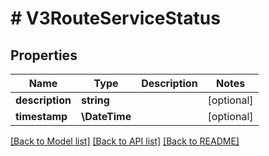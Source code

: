 # # V3RouteServiceStatus

## Properties

Name | Type | Description | Notes
------------ | ------------- | ------------- | -------------
**description** | **string** |  | [optional]
**timestamp** | **\DateTime** |  | [optional]

[[Back to Model list]](../../README.md#models) [[Back to API list]](../../README.md#endpoints) [[Back to README]](../../README.md)
